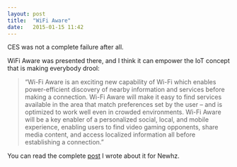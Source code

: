 ```yaml
---
layout: post
title:  "WiFi Aware"
date:   2015-01-15 11:42
---
```


CES was not a complete failure after all. 

WiFi Aware was presented there, and I think it can empower the IoT concept that is making everybody drool:

>“Wi-Fi Aware is an exciting new capability of Wi-Fi which enables power-efficient discovery of nearby information and services before making a connection. Wi-Fi Aware will make it easy to find services available in the area that match preferences set by the user – and is optimized to work well even in crowded environments. Wi-Fi Aware will be a key enabler of a personalized social, local, and mobile experience, enabling users to find video gaming opponents, share media content, and access localized information all before establishing a connection.”

You can read the complete [post](http://newhz.net/2015/01/14/282/) I wrote about it for Newhz.
